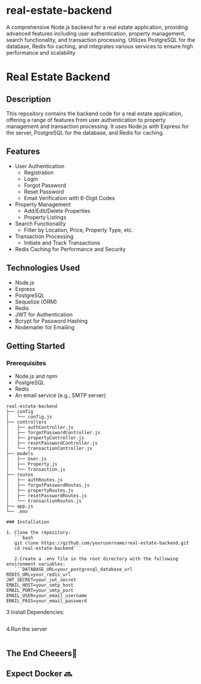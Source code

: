 # real-estate-backend
A comprehensive Node.js backend for a real estate application, providing advanced features including user authentication, property management, search functionality, and transaction processing. Utilizes PostgreSQL for the database, Redis for caching, and integrates various services to ensure high performance and scalability
# Real Estate Backend

## Description

This repository contains the backend code for a real estate application, offering a range of features from user authentication to property management and transaction processing. It uses Node.js with Express for the server, PostgreSQL for the database, and Redis for caching.

## Features

- User Authentication
  - Registration
  - Login
  - Forgot Password
  - Reset Password
  - Email Verification with 6-Digit Codes
- Property Management
  - Add/Edit/Delete Properties
  - Property Listings
- Search Functionality
  - Filter by Location, Price, Property Type, etc.
- Transaction Processing
  - Initiate and Track Transactions
- Redis Caching for Performance and Security

## Technologies Used

- Node.js
- Express
- PostgreSQL
- Sequelize (ORM)
- Redis
- JWT for Authentication
- Bcrypt for Password Hashing
- Nodemailer for Emailing

## Getting Started

### Prerequisites

- Node.js and npm
- PostgreSQL
- Redis
- An email service (e.g., SMTP server)

```plaintext
real-estate-backend
├── config
│   └── config.js
├── controllers
│   ├── authController.js
│   ├── forgotPasswordController.js
│   ├── propertyController.js
│   ├── resetPasswordController.js
│   └── transactionController.js
├── models
│   ├── User.js
│   ├── Property.js
│   └── Transaction.js
├── routes
│   ├── authRoutes.js
│   ├── forgotPasswordRoutes.js
│   ├── propertyRoutes.js
│   ├── resetPasswordRoutes.js
│   └── transactionRoutes.js
├── app.js
└── .env

### Installation

1. Clone the repository:
   ```bash
   git clone https://github.com/yourusername/real-estate-backend.git
   cd real-estate-backend```

   2.Create a .env file in the root directory with the following environment variables:
   ```DATABASE_URL=your_postgresql_database_url
REDIS_URL=your_redis_url
JWT_SECRET=your_jwt_secret
EMAIL_HOST=your_smtp_host
EMAIL_PORT=your_smtp_port
EMAIL_USER=your_email_username
EMAIL_PASS=your_email_password
```
3 Install Dependencies:
```npm install
```

4.Run the server
```npm start
```

## The End Cheeers👿


## Expect Docker 🔜 
   
